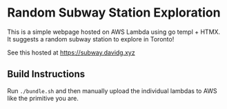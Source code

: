 # Random Subway Station Exploration

This is a simple webpage hosted on AWS Lambda using go templ + HTMX. It suggests a random subway station to explore in Toronto!

See this hosted at https://subway.davidg.xyz

## Build Instructions
Run `./bundle.sh` and then manually upload the individual lambdas to AWS like the primitive you are.

